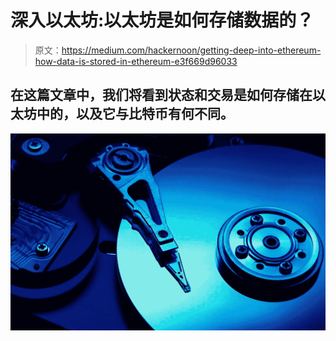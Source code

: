 # 深入以太坊:以太坊是如何存储数据的？

> 原文：<https://medium.com/hackernoon/getting-deep-into-ethereum-how-data-is-stored-in-ethereum-e3f669d96033>

## 在这篇文章中，我们将看到状态和交易是如何存储在以太坊中的，以及它与比特币有何不同。

![](img/418a8efb84b8956e78fa9d9747440ac5.png)